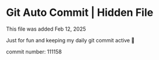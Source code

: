# Git Auto Commit | Hidden File

This file was added Feb 12, 2025

Just for fun and keeping my daily git commit active 🤪

commit number: 111158
